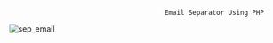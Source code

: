                                            Email Separator Using PHP 

![sep_email](https://user-images.githubusercontent.com/67064886/88514509-9c3aef80-cfc0-11ea-8979-d0126bce49ba.gif)


 
